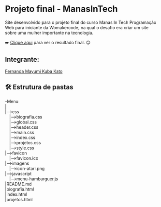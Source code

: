# Projeto final - ManasInTech
Site desenvolvido para o projeto final do curso Manas In Tech Programação Web para iniciante da Womakercode, na qual o desafio era criar um site sobre uma mulher importante na tecnologia.

:arrow_right: [Clique aqui](https://mayumikkato.github.io/Projeto-final-ManasInTech/) para ver o resultado final. :blush:

## Integrante:
<a href="https://www.linkedin.com/in/fernanda-mayumi-kuba-kato/"> Fernanda Mayumi Kuba Kato </a><br>

## 🛠 Estrutura de pastas
-Menu<br>
|<br>
|-->css<br>
    &emsp;|-->biografia.css<br>
    &emsp;|-->global.css<br>
    &emsp;|-->header.css<br>
    &emsp;|-->main.css<br>
    &emsp;|-->index.css<br>
    &emsp;|-->projetos.css<br>
    &emsp;|-->style.css<br>
|-->favicon<br>
    &emsp;|-->favicon.ico<br>
|-->imagens<br>
    &emsp;|-->icon-atari.png<br>
|-->javascript<br>
    &emsp;|-->menu-hamburguer.js<br>
|README.md<br>
|biografia.html<br>
|index.html<br>
|projetos.html<br>
